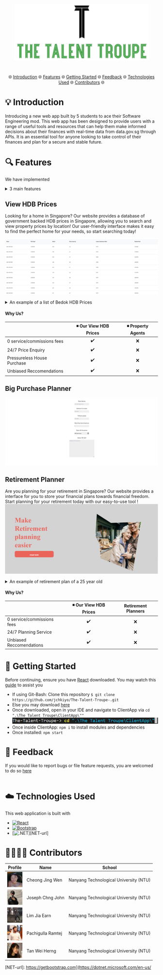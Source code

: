 <div align="center" style="margin: 30px;">
<a href="https://refine.dev/">
  <img src="https://github.com/jchkiyo/The-Talent-Troupe-/blob/main/README_docs/teamlogo.png" 
       style="width:500px;"
       align="center" />
</a>
<br />
<br />
 
</div>
  

<p align="center">
🌐 <a href="#-introduction">Introduction</a> 🌐 <a href="#-features">Features</a> 🌐 <a href="#-getting-started">Getting Started</a> 🌐 <a href="#-feedback">Feedback</a> 🌐 <a href="#-technologies-Used">Technologies Used</a> 🌐 <a href="#-contributors">Contributors</a> 🌐
</p>




# 💡 Introduction

Introducing a new web app built by 5 students to ace their Software Engineering mod. This web app has been designed to provide users with a range of useful tools and resources that can help them make informed decisions about their finances with real-time data from data.gov.sg through APIs. It is an essential tool for anyone looking to take control of their finances and plan for a secure and stable future.

# 🔍 Features
We have implemented 
<details>
  <summary>3 main features</summary>
  <ol>
      <ul>
        <li><a href="#view-hdb-prices">View HDB Prices</a></li>
        <li><a href="#big-purchase-planner">Big Purchase Planner</a></li>
        <li><a href="#retirement-planner">Retirement Planner</a></li>
      </ul>
  </ol>
</details>

## View HDB Prices

Looking for a home in Singapore? Our website provides a database of government backed HDB prices in Singapore, allowing you to search and view property prices by location! Our user-friendly interface makes it easy to find the perfect home for your needs, so start searching today!

![plot](https://github.com/jchkiyo/The-Talent-Troupe-/blob/main/README_docs/ViewHDBPricesPage.PNG)
<details>
  <summary>An example of a list of Bedok HDB Prices</summary>
  <ol>
      <ul>
        <img src="https://github.com/jchkiyo/The-Talent-Troupe-/blob/main/README_docs/SearchHDBPrices.PNG" alt="viewHDBPrices" style="margin-right: 20px;">
      </ul>
  </ol>
</details>

#### Why Us?
|                             | ◾ Our View HDB Prices  |  ◾ Property Agents  |
| --------------------------- | :--------------------: | :-----------------: |
| 0 service/commissions fees  |         ✔️            |          ❌        |
| 24/7 Price Enquiry          |         ✔️            |          ❌        |
| Pressureless House Purchase |         ✔️            |          ❌        |
| Unbiased Reccomendations    |         ✔️            |          ❌        |




## Big Purchase Planner
![plot](https://github.com/jchkiyo/The-Talent-Troupe-/blob/main/README_docs/BigPurchasePlannerPage.PNG)



## Retirement Planner

Are you planning for your retirement in Singapore? Our website provides a interface for you to store your financial plans towards financial freedom. Start planning for your retirement today with our easy-to-use tool !
![plot](https://github.com/jchkiyo/The-Talent-Troupe-/blob/main/README_docs/RetirementPlanningPage.PNG)

<details>
  <summary>An example of retirement plan of a 25 year old</summary>
  <ol>
      <ul>
        <img src="https://github.com/jchkiyo/The-Talent-Troupe-/blob/main/README_docs/RetirementPlanExample1.PNG" alt="viewHDBPrices" style="margin-right: 20px;">
      </ul>
  </ol>
</details>

#### Why Us?
|                             | ◾ Our View HDB Prices  | Retirement Planners |
| --------------------------- | :--------------------: | :-----------------: |
| 0 service/commissions fees  |         ✔️            |          ❌        |
| 24/7 Planning Service       |         ✔️            |          ❌        |
| Unbiased Reccomendations    |         ✔️            |          ❌        |




# 🤸 Getting Started
Before continuing, ensure you have [React](https://react-cn.github.io/react/downloads.html) downloaded.
You may watch this [guide](https://www.youtube.com/watch?v=yOAZDymGWVw) to assist you
* If using Git-Bash: Clone this repository `$ git clone https://github.com/jchkiyo/The-Talent-Troupe-.git`
* Else you may download [here](https://github.com/jchkiyo/The-Talent-Troupe-/archive/refs/heads/main.zip)
* Once downloaded, open in your IDE and navigate to ClientApp via `cd ".\The Talent Troupe\ClientApp\""`
![plot](https://github.com/jchkiyo/The-Talent-Troupe-/blob/main/README_docs/TTTlaunch1.PNG)
* Once inside ClientApp: `npm i` to install modules and dependencies
* Once installed: `npm start`

# 📜 Feedback
If you would like to report bugs or file feature requests, you are welcomed to do so [here](https://github.com/jchkiyo/The-Talent-Troupe-/issues/new)
<br /><br />
# ☁️ Technologies Used
This web application is built with 
* [![React][React.js]][React-url]
* [![Bootstrap][Bootstrap.com]][Bootstrap-url]
* [![.NET][NET.com]][NET-url]

# 👩‍👩‍👧‍👦 Contributors
| Profile  | Name | School |
| ------------------------------------------------------------------------------------------------------------------------------------------------- | ---------------- | -------------------------------------- |
| <a href='https://github.com/dinojw10' title='CheongJingWen'> <img src='https://github.com/jchkiyo/The-Talent-Troupe-/blob/main/README_docs/talentjingwen.png' height='50' width='50'/></a> | Cheong Jing Wen | Nanyang Technological University (NTU) |
| <a href='https://github.com/jchkiyo' title='JosephChngJohn'> <img src='https://github.com/jchkiyo/The-Talent-Troupe-/blob/main/README_docs/talentjoseph.png' height='50' width='50'/></a> | Joseph Chng John | Nanyang Technological University (NTU) |
| <a href='https://github.com/LimJiaEarn' title='LimJiaEarn'> <img src='https://github.com/jchkiyo/The-Talent-Troupe-/blob/main/README_docs/talentjiaearn.png' height='50' width='50'/></a>  | Lim Jia Earn | Nanyang Technological University (NTU) |
| <a href='https://github.com/jchkiyo/The-Talent-Troupe-' title='PachigullaRamtej'> <img src='https://github.com/jchkiyo/The-Talent-Troupe-/blob/main/README_docs/talentram.png' height='50' width='50'/></a>  | Pachigulla Ramtej | Nanyang Technological University (NTU) |
| <a href='https://github.com/weiherng2000' title='TanWeiHerng'> <img src='https://github.com/jchkiyo/The-Talent-Troupe-/blob/main/README_docs/talentweiherng.png' height='50' width='50'/></a>  | Tan Wei Herng | Nanyang Technological University (NTU) |



<!-- MARKDOWN LINKS & IMAGES -->
<!-- https://www.markdownguide.org/basic-syntax/#reference-style-links -->
[React.js]: https://img.shields.io/badge/React-20232A?style=for-the-badge&logo=react&logoColor=61DAFB
[React-url]: https://reactjs.org/
[Bootstrap.com]: https://img.shields.io/badge/Bootstrap-563D7C?style=for-the-badge&logo=bootstrap&logoColor=white
[Bootstrap-url]: https://getbootstrap.com
[NET.com]: https://img.shields.io/badge/.NET-5C2D91?style=for-the-badge&logo=.net&logoColor=white
[NET-url]: https://getbootstrap.com](https://dotnet.microsoft.com/en-us/
